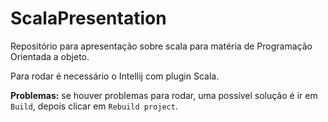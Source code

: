 # ScalaPresentation

Repositório para apresentação sobre scala para matéria de Programação Orientada a objeto.

Para rodar é necessário o Intellij com plugin Scala.

**Problemas:** se houver problemas para rodar, uma possível solução é ir em  `Build`, depois clicar em `Rebuild project`. 
